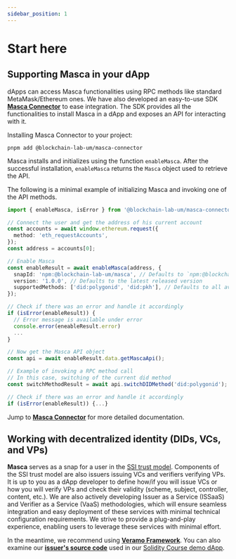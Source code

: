 ```yaml
---
sidebar_position: 1
---
```


# Start here

## Supporting Masca in your dApp

dApps can access Masca functionalities using RPC methods like standard MetaMask/Ethereum ones. We have also developed an easy-to-use SDK **[Masca Connector](libraries/masca-connector)** to ease integration. The SDK provides all the functionalities to install Masca in a dApp and exposes an API for interacting with it.

Installing Masca Connector to your project:

```shell
pnpm add @blockchain-lab-um/masca-connector
```

Masca installs and initializes using the function `enableMasca`. After the successful installation, `enableMasca` returns the `Masca` object used to retrieve the API.

The following is a minimal example of initializing Masca and invoking one of the API methods.

```typescript
import { enableMasca, isError } from '@blockchain-lab-um/masca-connector';

// Connect the user and get the address of his current account
const accounts = await window.ethereum.request({
  method: 'eth_requestAccounts',
});
const address = accounts[0];

// Enable Masca
const enableResult = await enableMasca(address, {
  snapId: 'npm:@blockchain-lab-um/masca', // Defaults to `npm:@blockchain-lab-um/masca`
  version: '1.0.0', // Defaults to the latest released version
  supportedMethods: ['did:polygonid', 'did:pkh'], // Defaults to all available methods
});

// Check if there was an error and handle it accordingly
if (isError(enableResult)) {
  // Error message is available under error
  console.error(eneableResult.error)
  ...
}

// Now get the Masca API object
const api = await enableResult.data.getMascaApi();

// Example of invoking a RPC method call
// In this case, switching of the current did method
const switchMethodResult = await api.switchDIDMethod('did:polygonid');

// Check if there was an error and handle it accordingly
if (isError(enableResult)) {...}
```

Jump to [**Masca Connector**](/docs/libraries/masca-connector) for more detailed documentation.

## Working with decentralized identity (DIDs, VCs, and VPs)

**Masca** serves as a snap for a user in the [SSI trust model](ssi/trust-model.md). Components of the SSI trust model are also issuers issuing VCs and verifiers verifying VPs. It is up to you as a dApp developer to define how/if you will issue VCs or how you will verify VPs and check their validity (scheme, subject, controller, content, etc.). We are also actively developing Issuer as a Service (ISSaaS) and Verifier as a Service (VaaS) methodologies, which will ensure seamless integration and easy deployment of these services with minimal technical configuration requirements. We strive to provide a plug-and-play experience, enabling users to leverage these services with minimal effort.

In the meantime, we recommend using **[Veramo Framework](https://veramo.io/)**. You can also examine our **[issuer's source code](https://github.com/blockchain-lab-um/course-backend)** used in our [Solidity Course demo dApp](https://blockchain-lab-um.github.io/course-dapp/).
